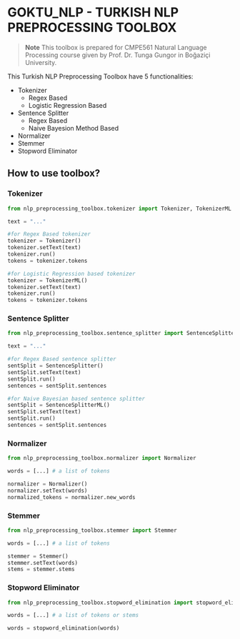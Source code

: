 # GOKTU_NLP - TURKISH NLP PREPROCESSING TOOLBOX

> **Note**
> This toolbox is prepared for CMPE561 Natural Language Processing course given by Prof. Dr. Tunga Gungor in Boğaziçi University.

This Turkish NLP Preprocessing Toolbox have 5 functionalities:
- Tokenizer
    - Regex Based
    - Logistic Regression Based
- Sentence Splitter
    - Regex Based
    - Naive Bayesion Method Based
- Normalizer
- Stemmer
- Stopword Eliminator

## How to use toolbox?

### Tokenizer

```python
from nlp_preprocessing_toolbox.tokenizer import Tokenizer, TokenizerML

text = "..."

#for Regex Based tokenizer
tokenizer = Tokenizer()
tokenizer.setText(text)
tokenizer.run()
tokens = tokenizer.tokens

#for Logistic Regression based tokenizer
tokenizer = TokenizerML()
tokenizer.setText(text)
tokenizer.run()
tokens = tokenizer.tokens
```

### Sentence Splitter

```python
from nlp_preprocessing_toolbox.sentence_splitter import SentenceSplitter, SentenceSplitterML

text = "..."

#for Regex Based sentence splitter
sentSplit = SentenceSplitter()
sentSplit.setText(text)
sentSplit.run()
sentences = sentSplit.sentences

#for Naive Bayesian based sentence splitter
sentSplit = SentenceSplitterML()
sentSplit.setText(text)
sentSplit.run()
sentences = sentSplit.sentences
```

### Normalizer

```python
from nlp_preprocessing_toolbox.normalizer import Normalizer

words = [...] # a list of tokens

normalizer = Normalizer()
normalizer.setText(words)
normalized_tokens = normalizer.new_words
```

### Stemmer

```python
from nlp_preprocessing_toolbox.stemmer import Stemmer

words = [...] # a list of tokens

stemmer = Stemmer()
stemmer.setText(words)
stems = stemmer.stems
```

### Stopword Eliminator

```python
from nlp_preprocessing_toolbox.stopword_elimination import stopword_elimination

words = [...] # a list of tokens or stems

words = stopword_elimination(words)
```